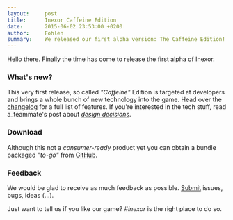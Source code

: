 ```yaml
---
layout:     post
title:      Inexor Caffeine Edition
date:       2015-06-02 23:53:00 +0200
author:     Fohlen
summary:    We released our first alpha version: The Caffeine Edition!
---
```


Hello there. Finally the time has come to release the first alpha of Inexor. 

### What's new?
This very first release, so called _"Caffeine"_ Edition is targeted at developers and brings a whole bunch of new technology into the game.
Head over the [changelog](https://github.com/inexorgame/code/releases/tag/v0.1-alpha) for a full list of features. If you're interested in the tech stuff, read a_teammate's post about [*design decisions*](https://inexor.org/blog/2015/04-26-alpha1-design-decisions).

### Download
Although this not a *consumer-ready* product yet you can obtain a bundle packaged *"to-go"* from [GitHub](https://github.com/inexorgame/code/releases/tag/v0.1-alpha).

### Feedback
We would be glad to receive as much feedback as possible. [Submit](https://github.com/inexorgame/code/issues) issues, bugs, ideas (...).

Just want to tell us if you like our game? _#inexor_ is the right place to do so.
